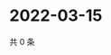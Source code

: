 # 2022-03-15

共 0 条

<!-- BEGIN WEIBO -->
<!-- 最后更新时间 Tue Mar 15 2022 05:11:55 GMT+0800 (China Standard Time) -->

<!-- END WEIBO -->
